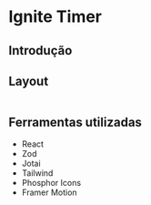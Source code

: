 # Ignite Timer

## Introdução 

## Layout 
<img src="./Capa.png" alt="" />

## Ferramentas utilizadas
- React
- Zod
- Jotai
- Tailwind
- Phosphor Icons
- Framer Motion
